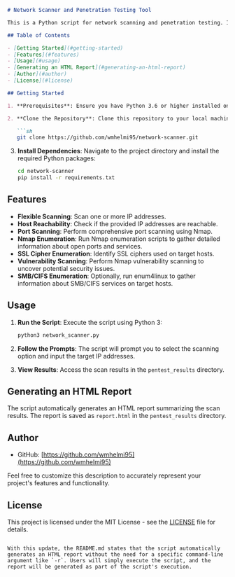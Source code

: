 ```markdown
# Network Scanner and Penetration Testing Tool

This is a Python script for network scanning and penetration testing. It automates the process of scanning IP addresses, checking their reachability, performing port scanning using Nmap, and running various enumeration and vulnerability scanning tasks. It also generates an HTML report summarizing the results.

## Table of Contents

- [Getting Started](#getting-started)
- [Features](#features)
- [Usage](#usage)
- [Generating an HTML Report](#generating-an-html-report)
- [Author](#author)
- [License](#license)

## Getting Started

1. **Prerequisites**: Ensure you have Python 3.6 or higher installed on your system.

2. **Clone the Repository**: Clone this repository to your local machine:

   ```sh
   git clone https://github.com/wmhelmi95/network-scanner.git
   ```

3. **Install Dependencies**: Navigate to the project directory and install the required Python packages:

   ```sh
   cd network-scanner
   pip install -r requirements.txt
   ```

## Features

- **Flexible Scanning**: Scan one or more IP addresses.
- **Host Reachability**: Check if the provided IP addresses are reachable.
- **Port Scanning**: Perform comprehensive port scanning using Nmap.
- **Nmap Enumeration**: Run Nmap enumeration scripts to gather detailed information about open ports and services.
- **SSL Cipher Enumeration**: Identify SSL ciphers used on target hosts.
- **Vulnerability Scanning**: Perform Nmap vulnerability scanning to uncover potential security issues.
- **SMB/CIFS Enumeration**: Optionally, run enum4linux to gather information about SMB/CIFS services on target hosts.

## Usage

1. **Run the Script**: Execute the script using Python 3:

   ```sh
   python3 network_scanner.py
   ```

2. **Follow the Prompts**: The script will prompt you to select the scanning option and input the target IP addresses.

3. **View Results**: Access the scan results in the `pentest_results` directory.

## Generating an HTML Report

The script automatically generates an HTML report summarizing the scan results. The report is saved as `report.html` in the `pentest_results` directory.

## Author

- GitHub: [https://github.com/wmhelmi95](https://github.com/wmhelmi95)

Feel free to customize this description to accurately represent your project's features and functionality.

## License

This project is licensed under the MIT License - see the [LICENSE](LICENSE) file for details.
```

With this update, the README.md states that the script automatically generates an HTML report without the need for a specific command-line argument like `-r`. Users will simply execute the script, and the report will be generated as part of the script's execution.
